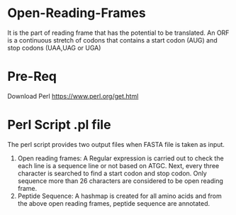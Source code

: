 # Open-Reading-Frames
It is the part of reading frame that has the potential to be translated. An ORF is a continuous stretch of codons that contains a start codon (AUG) and stop codons (UAA,UAG or UGA)
# Pre-Req
Download Perl
https://www.perl.org/get.html
# Perl Script .pl file
The perl script provides two output files when FASTA file is taken as input.
1) Open reading frames:
A Regular expression is carried out to check the each line is a sequence line or not based on ATGC. Next, every three character is searched to find a start codon and stop codon. Only sequence more than 26 characters are considered to be open reading frame.
2) Peptide Sequence:
A hashmap is created for all amino acids and from the above open reading frames, peptide sequence are annotated.
